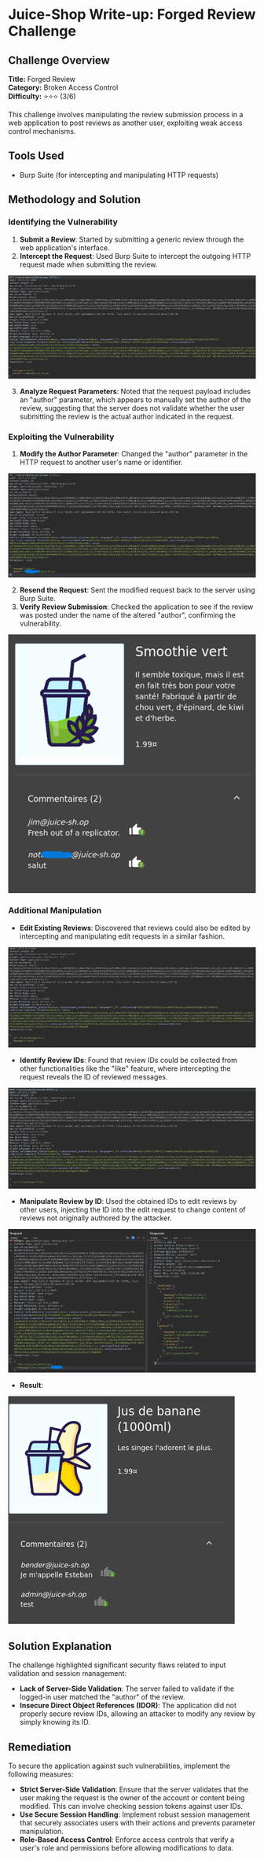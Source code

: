 # Juice-Shop Write-up: Forged Review Challenge

## Challenge Overview

**Title:** Forged Review\
**Category:** Broken Access Control\
**Difficulty:** ⭐⭐⭐ (3/6)

This challenge involves manipulating the review submission process in a web application to post reviews as another user, exploiting weak access control mechanisms.

## Tools Used

- Burp Suite (for intercepting and manipulating HTTP requests)

## Methodology and Solution

### Identifying the Vulnerability

1. **Submit a Review**: Started by submitting a generic review through the web application's interface.
2. **Intercept the Request**: Used Burp Suite to intercept the outgoing HTTP request made when submitting the review.

![dummy review](../assets/difficulty3/forged_review_1.png)

3. **Analyze Request Parameters**: Noted that the request payload includes an "author" parameter, which appears to manually set the author of the review, suggesting that the server does not validate whether the user submitting the review is the actual author indicated in the request.

### Exploiting the Vulnerability

1. **Modify the Author Parameter**: Changed the "author" parameter in the HTTP request to another user's name or identifier.

![modified request](../assets/difficulty3/forged_review_2.png)

2. **Resend the Request**: Sent the modified request back to the server using Burp Suite.
3. **Verify Review Submission**: Checked the application to see if the review was posted under the name of the altered "author", confirming the vulnerability.

![result](../assets/difficulty3/forged_review_3.png)

### Additional Manipulation

- **Edit Existing Reviews**: Discovered that reviews could also be edited by intercepting and manipulating edit requests in a similar fashion.

![edition request](../assets/difficulty3/forged_review_5.png)

- **Identify Review IDs**: Found that review IDs could be collected from other functionalities like the "like" feature, where intercepting the request reveals the ID of reviewed messages.

![get id from like](../assets/difficulty3/forged_review_6.png)

- **Manipulate Review by ID**: Used the obtained IDs to edit reviews by other users, injecting the ID into the edit request to change content of reviews not originally authored by the attacker.

![modified request](../assets/difficulty3/forged_review_7.png)

- **Result**: 

![result final](../assets/difficulty3/forged_review_8.png)


## Solution Explanation

The challenge highlighted significant security flaws related to input validation and session management:
- **Lack of Server-Side Validation**: The server failed to validate if the logged-in user matched the "author" of the review.
- **Insecure Direct Object References (IDOR)**: The application did not properly secure review IDs, allowing an attacker to modify any review by simply knowing its ID.

## Remediation

To secure the application against such vulnerabilities, implement the following measures:
- **Strict Server-Side Validation**: Ensure that the server validates that the user making the request is the owner of the account or content being modified. This can involve checking session tokens against user IDs.
- **Use Secure Session Handling**: Implement robust session management that securely associates users with their actions and prevents parameter manipulation.
- **Role-Based Access Control**: Enforce access controls that verify a user's role and permissions before allowing modifications to data.

